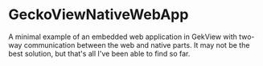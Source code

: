# GeckoViewNativeWebApp
A minimal example of an embedded web application in GekView with two-way communication between the web and native parts. It may not be the best solution, but that's all I've been able to find so far.
